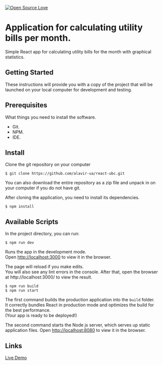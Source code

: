 [![Open Source Love](https://badges.frapsoft.com/os/v1/open-source.svg?v=103)](https://github.com/ellerbrock/open-source-badges/)

# Application for calculating utility bills per month.

Simple React app for calculating utility bills for the month with graphical statistics. 


## Getting Started
These instructions will provide you with a copy of the project that will be launched on your local computer for development and testing.

## Prerequisites
What things you need to install the software.

- Git.
- NPM.
- IDE.


## Install
Clone the git repository on your computer
```
$ git clone https://github.com/alavir-ua/react-ubc.git
```
You can also download the entire repository as a zip file and unpack in on your computer if you do not have git.

After cloning the application, you need to install its dependencies.
```
$ npm install
```
## Available Scripts

In the project directory, you can run:
```
$ npm run dev
```
Runs the app in the development mode.<br />
Open [http://localhost:3000](http://localhost:3000) to view it in the browser.

The page will reload if you make edits.<br />
You will also see any lint errors in the console.
After that, open the browser at http://localhost:3000/ to view the result.

```
$ npm run build
$ npm run start
```
The first command builds the production application into the `build` folder.<br />
It correctly bundles React in production mode and optimizes the build for the best performance.<br />
(Your app is ready to be deployed!)

The second command starts the Node js server, which serves up static application files.
Open [http://localhost:8080](http://localhost:8080) to view it in the browser.

## Links
[Live Demo](https://react-ubc.herokuapp.com/)
